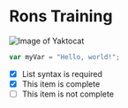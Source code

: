 # Rons Training
![Image of Yaktocat](https://octodex.github.com/images/yaktocat.png)


``` javascript
var myVar = "Hello, world!";
```


- [x] List syntax is required
- [x] This item is complete
- [ ] This item is not complete
